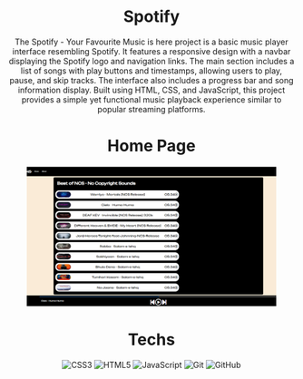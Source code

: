 
<div align="center"><h1>Spotify</h1>
The Spotify - Your Favourite Music is here project is a basic music player interface resembling Spotify. It features a responsive design with a navbar displaying the Spotify logo and navigation links. The main section includes a list of songs with play buttons and timestamps, allowing users to play, pause, and skip tracks. The interface also includes a progress bar and song information display. Built using HTML, CSS, and JavaScript, this project provides a simple yet functional music playback experience similar to popular streaming platforms.









# Home Page
<img src = "https://raw.githubusercontent.com/vinita2003/spotify/master/spotify.png" length = 330 width = 440>





# Techs
![CSS3](https://img.shields.io/badge/css3-%231572B6.svg?logo=css3&logoColor=white&style=for-the-badge)
![HTML5](https://img.shields.io/badge/html5-%23E34F26.svg?logo=html5&logoColor=white&style=for-the-badge)
![JavaScript](https://img.shields.io/badge/javascript-%23323330.svg?logo=javascript&logoColor=%23F7DF1E&style=for-the-badge)
![Git](https://img.shields.io/badge/git-%23F05033.svg?logo=git&logoColor=white&style=for-the-badge)
![GitHub](https://img.shields.io/badge/github-%23121011.svg?logo=github&logoColor=white&style=for-the-badge)
